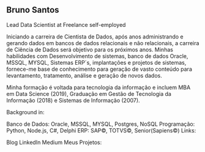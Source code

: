 ## Bruno Santos
Lead Data Scientist at Freelance self-employed

Iniciando a carreira de Cientista de Dados, após anos administrando e gerando dados em bancos de dados relacionais e não relacionais, a carreira de Ciência de Dados será objetivo para os próximos anos. Minhas habilidades com Desenvolvimento de sistemas, banco de dados Oracle, MSSQL, MYSQL, Sistemas ERP´s, implantações e projetos de sistemas, fornece-me base de conhecimento para geração de vasto conteúdo para levantamento, tratamento, análise e geração de novos dados.

Minha formação é voltada para tecnologia da informação e incluem MBA em Data Science (2019), Graduação em Gestão de Tecnologia da Informação (2018) e Sistemas de Informação (2007).

Background in:

Banco de Dados: Oracle, MSSQL, MYSQL, Postgres, NoSQL
Programação: Python, Node.js, C#, Delphi
ERP: SAP©, TOTVS©, Senior(Sapiens©)
Links:

Blog
LinkedIn
Medium
Meus Projetos:
